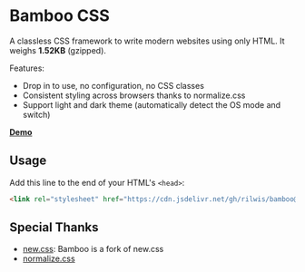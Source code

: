 # Bamboo CSS

A classless CSS framework to write modern websites using only HTML. It weighs **1.52KB** (gzipped).

Features:

- Drop in to use, no configuration, no CSS classes
- Consistent styling across browsers thanks to normalize.css
- Support light and dark theme (automatically detect the OS mode and switch)

**[Demo](https://rilwis.github.io/bamboo/demo.html)**

## Usage

Add this line to the end of your HTML's `<head>`:

```html
<link rel="stylesheet" href="https://cdn.jsdelivr.net/gh/rilwis/bamboo@1.0.0/bamboo.min.css">
```

## Special Thanks
- [new.css](https://github.com/xz/new.css): Bamboo is a fork of new.css
- [normalize.css](https://github.com/necolas/normalize.css/)
